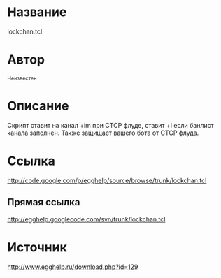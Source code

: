# Название #
lockchan.tcl


# Автор #
<sup>Неизвестен</sup>


# Описание #
Скрипт ставит на канал +im при CTCP флуде, ставит +i если банлист канала заполнен. Также защищает вашего бота от CTCP флуда.


# Ссылка #
http://code.google.com/p/egghelp/source/browse/trunk/lockchan.tcl

## Прямая ссылка ##
http://egghelp.googlecode.com/svn/trunk/lockchan.tcl


# Источник #
http://www.egghelp.ru/download.php?id=129
